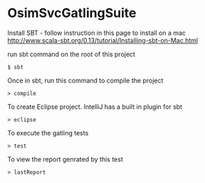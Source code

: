 # OsimSvcGatlingSuite

Install SBT - follow instruction in this page to install on a mac http://www.scala-sbt.org/0.13/tutorial/Installing-sbt-on-Mac.html

run sbt command on the root of this project

    $ sbt

Once in sbt, run this command to compile the project

    > compile

To create Eclipse project. IntelliJ has a built in plugin for sbt

    > eclipse

To execute the gatling tests

    > test

To view the report genrated by this test

    > lastReport
